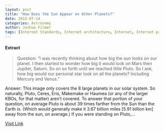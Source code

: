 ```yaml
---
layout: post
title: "How Does the Sun Appear on Other Planets?"
date: 2015-07-14
categories: Astronomy
author: Joshua Filmer
tags: [Internet Standards, Internet architecture, Internet, Internet protocols, IT infrastructure, Communications protocols, Networking standards, Cyberspace, Network protocols, Computer networking]
---
```





#### Extract
>Question: 
&#8220;I was recently thinking about how big the sun looks on our planet. I then started to wonder how big it would look on Mars then Jupiter, Saturn. So on so forth until we reached little Pluto. So I ask, how big would our personal star look on all the planets? Including Mercury and Venus.&#8221;

Answer:
This image only covers the 8 large planets in our solar system. So naturally, Pluto, Ceres, Eris, Makemake or Haumea (or any of the larger KBOs, for that matter) aren&#8217;t covered.
To answer that portion of your question, on average Pluto is about 39 times farther from the Sun than the Earth is. (Which would generally make it 3.67 billion miles [5.91 billion km] away from the sun, on average.) If you were standing on Pluto,...



[Visit Link](http://www.fromquarkstoquasars.com/how-does-the-sun-appear-on-other-planets/)


